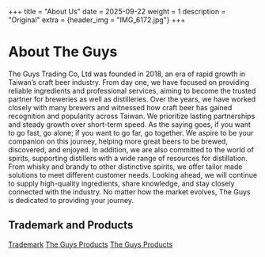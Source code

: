 +++
title = "About Us"
date = 2025-09-22
weight = 1
description = "Original"
extra = {header_img = "IMG_6172.jpg"}
+++

# About The Guys
The Guys Trading Co, Ltd was founded in 2018, an era of rapid growth in Taiwan’s craft beer industry. From day one, we have focused on providing reliable ingredients and professional services, aiming to become the trusted partner for breweries as well as distilleries. 
Over the years, we have worked closely with many brewers and witnessed how craft beer has gained recognition and popularity across Taiwan. We prioritize lasting partnerships and steady growth over short-term speed. As the saying goes, if you want to go fast, go alone; if you want to go far, go together. We aspire to be your companion on this journey, helping more great beers to be brewed, discovered, and enjoyed.
In addition, we are also committed to the world of spirits, supporting distillers with a wide range of resources for distillation. From whisky and brandy to other distinctive spirits, we offer tailor made solutions to meet different customer needs.
Looking ahead, we will continue to supply high-quality ingredients, share knowledge, and stay closely connected with the industry. No matter how the market evolves, The Guys is dedicated to providing your journey.

## Trademark and Products
<div class="gallery">
      <a href="/img/trademark.png" data-ngthumb="/img/trademark.png">Trademark</a>
      <a href="/img/IMG_1884.jpg" data-ngthumb="/img/IMG_1884.jpg">The Guys Products</a>
      <a href="/img/35A0076.jpg" data-ngthumb="/img/35A0076.jpg">The Guys Products</a>
</div>
